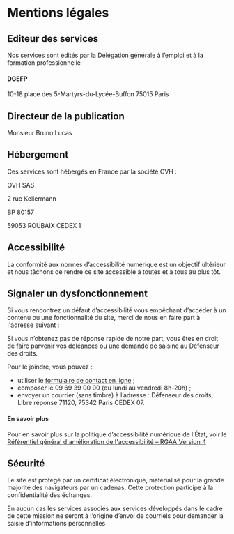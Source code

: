 # Mentions légales

## Editeur des services

Nos services sont édités par la Délégation générale à l’emploi et à la formation professionnelle

#### DGEFP

10-18 place des 5-Martyrs-du-Lycée-Buffon 75015 Paris

## Directeur de la publication

Monsieur Bruno Lucas

## Hébergement 

Ces services sont hébergés en France par la société OVH :

OVH SAS

2 rue Kellermann

BP 80157

59053 ROUBAIX CEDEX 1

## Accessibilité

La conformité aux normes d’accessibilité numérique est un objectif ultérieur et nous tâchons de rendre ce site accessible à toutes et à tous au plus tôt.

## Signaler un dysfonctionnement

Si vous rencontrez un défaut d’accessibilité vous empêchant d’accéder à un contenu ou une fonctionnalité du site, merci de nous en faire part à l'adresse suivant : 

Si vous n’obtenez pas de réponse rapide de notre part, vous êtes en droit de faire parvenir vos doléances ou une demande de saisine au Défenseur des droits.

Pour le joindre, vous pouvez :

* utiliser le [formulaire de contact en ligne](https://formulaire.defenseurdesdroits.fr/code/afficher.php?ETAPE=accueil_2016) ;
* composer le 09 69 39 00 00 \(du lundi au vendredi 8h-20h\) ;
* envoyer un courrier \(sans timbre\) à l’adresse : Défenseur des droits, Libre réponse 71120, 75342 Paris CEDEX 07.

#### En savoir plus

Pour en savoir plus sur la politique d’accessibilité numérique de l’État, voir le [Référentiel général d'amélioration de l'accessibilité – RGAA Version 4](https://www.numerique.gouv.fr/publications/rgaa-accessibilite/)

## Sécurité

Le site est protégé par un certificat électronique, matérialisé pour la grande majorité des navigateurs par un cadenas. Cette protection participe à la confidentialité des échanges.

En aucun cas les services associés aux services développés dans le cadre de cette mission ne seront à l’origine d’envoi de courriels pour demander la saisie d’informations personnelles

